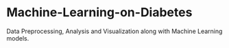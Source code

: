 # Machine-Learning-on-Diabetes
Data Preprocessing, Analysis and Visualization along with Machine Learning models.
